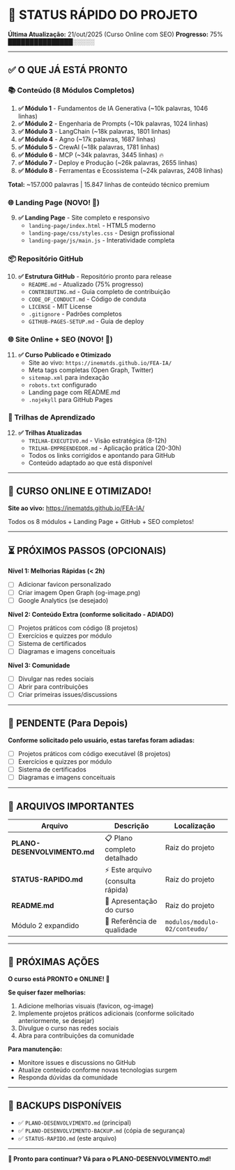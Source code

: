 # 📍 STATUS RÁPIDO DO PROJETO

**Última Atualização:** 21/out/2025 (Curso Online com SEO)
**Progresso:** 75% ███████████████░░░░░

---

## ✅ O QUE JÁ ESTÁ PRONTO

### 📚 Conteúdo (8 Módulos Completos)
1. **✅ Módulo 1** - Fundamentos de IA Generativa (~10k palavras, 1046 linhas)
2. **✅ Módulo 2** - Engenharia de Prompts (~10k palavras, 1024 linhas)
3. **✅ Módulo 3** - LangChain (~18k palavras, 1801 linhas)
4. **✅ Módulo 4** - Agno (~17k palavras, 1687 linhas)
5. **✅ Módulo 5** - CrewAI (~18k palavras, 1781 linhas)
6. **✅ Módulo 6** - MCP (~34k palavras, 3445 linhas) 🔥
7. **✅ Módulo 7** - Deploy e Produção (~26k palavras, 2655 linhas)
8. **✅ Módulo 8** - Ferramentas e Ecossistema (~24k palavras, 2408 linhas)

**Total:** ~157.000 palavras | 15.847 linhas de conteúdo técnico premium

### 🌐 Landing Page (NOVO! 🎉)
9. **✅ Landing Page** - Site completo e responsivo
   - `landing-page/index.html` - HTML5 moderno
   - `landing-page/css/styles.css` - Design profissional
   - `landing-page/js/main.js` - Interatividade completa

### 📦 Repositório GitHub
10. **✅ Estrutura GitHub** - Repositório pronto para release
    - `README.md` - Atualizado (75% progresso)
    - `CONTRIBUTING.md` - Guia completo de contribuição
    - `CODE_OF_CONDUCT.md` - Código de conduta
    - `LICENSE` - MIT License
    - `.gitignore` - Padrões completos
    - `GITHUB-PAGES-SETUP.md` - Guia de deploy

### 🌐 Site Online + SEO (NOVO! 🎉)
11. **✅ Curso Publicado e Otimizado**
    - Site ao vivo: `https://inematds.github.io/FEA-IA/`
    - Meta tags completas (Open Graph, Twitter)
    - `sitemap.xml` para indexação
    - `robots.txt` configurado
    - Landing page com README.md
    - `.nojekyll` para GitHub Pages

### 📝 Trilhas de Aprendizado
12. **✅ Trilhas Atualizadas**
    - `TRILHA-EXECUTIVO.md` - Visão estratégica (8-12h)
    - `TRILHA-EMPREENDEDOR.md` - Aplicação prática (20-30h)
    - Todos os links corrigidos e apontando para GitHub
    - Conteúdo adaptado ao que está disponível

---

## 🎉 CURSO ONLINE E OTIMIZADO!

**Site ao vivo:** https://inematds.github.io/FEA-IA/

Todos os 8 módulos + Landing Page + GitHub + SEO completos!

---

## ⏳ PRÓXIMOS PASSOS (OPCIONAIS)

**Nível 1: Melhorias Rápidas (< 2h)**
- [ ] Adicionar favicon personalizado
- [ ] Criar imagem Open Graph (og-image.png)
- [ ] Google Analytics (se desejado)

**Nível 2: Conteúdo Extra (conforme solicitado - ADIADO)**
- [ ] Projetos práticos com código (8 projetos)
- [ ] Exercícios e quizzes por módulo
- [ ] Sistema de certificados
- [ ] Diagramas e imagens conceituais

**Nível 3: Comunidade**
- [ ] Divulgar nas redes sociais
- [ ] Abrir para contribuições
- [ ] Criar primeiras issues/discussions

---

## 🎯 PENDENTE (Para Depois)

**Conforme solicitado pelo usuário, estas tarefas foram adiadas:**

- [ ] Projetos práticos com código executável (8 projetos)
- [ ] Exercícios e quizzes por módulo
- [ ] Sistema de certificados
- [ ] Diagramas e imagens conceituais

---

## 📁 ARQUIVOS IMPORTANTES

| Arquivo | Descrição | Localização |
|---------|-----------|-------------|
| **PLANO-DESENVOLVIMENTO.md** | 📋 Plano completo detalhado | Raiz do projeto |
| **STATUS-RAPIDO.md** | ⚡ Este arquivo (consulta rápida) | Raiz do projeto |
| **README.md** | 📖 Apresentação do curso | Raiz do projeto |
| Módulo 2 expandido | 📝 Referência de qualidade | `modulos/modulo-02/conteudo/` |

---

## 🔄 PRÓXIMAS AÇÕES

**O curso está PRONTO e ONLINE! 🎉**

**Se quiser fazer melhorias:**
1. Adicione melhorias visuais (favicon, og-image)
2. Implemente projetos práticos adicionais (conforme solicitado anteriormente, se desejar)
3. Divulgue o curso nas redes sociais
4. Abra para contribuições da comunidade

**Para manutenção:**
- Monitore issues e discussions no GitHub
- Atualize conteúdo conforme novas tecnologias surgem
- Responda dúvidas da comunidade

---

## 💾 BACKUPS DISPONÍVEIS

- ✅ `PLANO-DESENVOLVIMENTO.md` (principal)
- ✅ `PLANO-DESENVOLVIMENTO-BACKUP.md` (cópia de segurança)
- ✅ `STATUS-RAPIDO.md` (este arquivo)

---

**🚀 Pronto para continuar? Vá para o PLANO-DESENVOLVIMENTO.md!**
